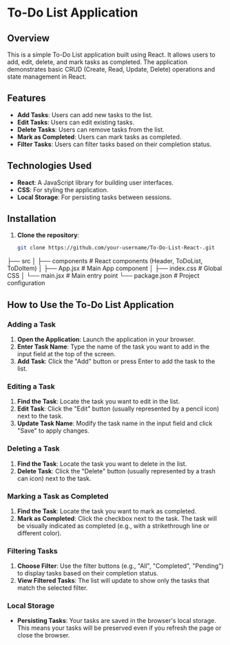 # To-Do List Application

## Overview

This is a simple To-Do List application built using React. It allows users to add, edit, delete, and mark tasks as completed. The application demonstrates basic CRUD (Create, Read, Update, Delete) operations and state management in React.

## Features

- **Add Tasks**: Users can add new tasks to the list.
- **Edit Tasks**: Users can edit existing tasks.
- **Delete Tasks**: Users can remove tasks from the list.
- **Mark as Completed**: Users can mark tasks as completed.
- **Filter Tasks**: Users can filter tasks based on their completion status.

## Technologies Used

- **React**: A JavaScript library for building user interfaces.
- **CSS**: For styling the application.
- **Local Storage**: For persisting tasks between sessions.

## Installation

1. **Clone the repository**:

   ```bash
   git clone https://github.com/your-username/To-Do-List-React-.git

├── src
│   ├── components      # React components (Header, ToDoList, ToDoItem)
│   ├── App.jsx         # Main App component
│   ├── index.css       # Global CSS
│   └── main.jsx        # Main entry point
└── package.json        # Project configuration

## How to Use the To-Do List Application

### Adding a Task

1. **Open the Application**: Launch the application in your browser.
2. **Enter Task Name**: Type the name of the task you want to add in the input field at the top of the screen.
3. **Add Task**: Click the "Add" button or press Enter to add the task to the list.

### Editing a Task

1. **Find the Task**: Locate the task you want to edit in the list.
2. **Edit Task**: Click the "Edit" button (usually represented by a pencil icon) next to the task.
3. **Update Task Name**: Modify the task name in the input field and click "Save" to apply changes.

### Deleting a Task

1. **Find the Task**: Locate the task you want to delete in the list.
2. **Delete Task**: Click the "Delete" button (usually represented by a trash can icon) next to the task.

### Marking a Task as Completed

1. **Find the Task**: Locate the task you want to mark as completed.
2. **Mark as Completed**: Click the checkbox next to the task. The task will be visually indicated as completed (e.g., with a strikethrough line or different color).

### Filtering Tasks

1. **Choose Filter**: Use the filter buttons (e.g., "All", "Completed", "Pending") to display tasks based on their completion status.
2. **View Filtered Tasks**: The list will update to show only the tasks that match the selected filter.

### Local Storage

- **Persisting Tasks**: Your tasks are saved in the browser's local storage. This means your tasks will be preserved even if you refresh the page or close the browser.





